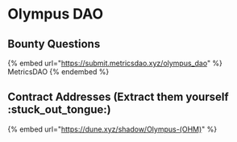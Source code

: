 # Olympus DAO

## Bounty Questions

{% embed url="https://submit.metricsdao.xyz/olympus_dao" %}
MetricsDAO
{% endembed %}

## Contract Addresses (Extract them yourself :stuck\_out\_tongue:)

{% embed url="https://dune.xyz/shadow/Olympus-(OHM)" %}
